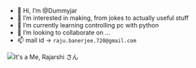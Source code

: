 - 👋 Hi, I’m @Dummyjar
- 👀 I’m interested in making, from jokes to actually useful stuff
- 🌱 I’m currently learning controlling pc with python
- 💞️ I’m looking to collaborate on ...
- 📫 mail id -> `raju.banerjee.720@gmail.com`

<!---
Dummyjar/Dummyjar is a ✨ special ✨ repository because its `README.md` (this file) appears on your GitHub profile.
You can click the Preview link to take a look at your changes.
--->
![It's a Me, Rajarshi さん](https://user-images.githubusercontent.com/55054089/122888023-1275dc80-d35f-11eb-8be3-224b309071b4.jpg)

